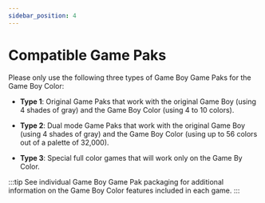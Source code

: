 ```yaml
---
sidebar_position: 4
---
```


# Compatible Game Paks

Please only use the following three types of Game Boy Game Paks for the Game Boy Color:

- **Type 1**: Original Game Paks that work with the original Game Boy (using 4 shades of gray) and the Game Boy Color (using 4 to 10 colors).

- **Type 2**: Dual mode Game Paks that work with the original Game Boy (using 4 shades of gray) and the Game Boy Color (using up to 56 colors out of a palette of 32,000).

- **Type 3**: Special full color games that will work only on the Game By Color.

:::tip
See individual Game Boy Game Pak packaging for additional information on the Game Boy Color features included in each game.
:::
